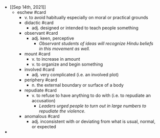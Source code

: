 - [[Sep 14th, 2021]]
	- eschew #card
		- v. to avoid habitually especially on moral or practical grounds
		- didactic #card
			- adj. designed or intended to teach people something
		- observant #card
			- adj. keen, perceptive
				- _Observant students of ideas will recognize Hindu beliefs in this movement as well._
		- mount #card
			- v. to increase in amount
			- v. to organize and begin something
		- involved #card
			- adj. very complicated (i.e. an involved plot)
		- periphery #card
			- n. the external boundary or surface of a body
		- repudiate #card
			- v. to refuse to have anything to do with (i.e. to repudiate an accusation)
				- _Leaders urged people to turn out in large numbers to repudiate the violence._
		- anomalous #card
			- adj. inconsistent with or deviating from what is usual, normal, or expected
-